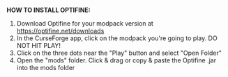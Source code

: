 **HOW TO INSTALL OPTIFINE:**
1. Download Optifine for your modpack version at <https://optifine.net/downloads>
2. In the CurseForge app, click on the modpack you're going to play. DO NOT HIT PLAY! 
3. Click on the three dots near the "Play" button and select "Open Folder"
4. Open the "mods" folder. Click & drag or copy & paste the Optifine .jar into the mods folder